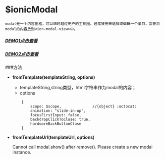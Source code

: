 # $ionicModal

    modal是一个内容窗格，可以临时越过用户的主视图。通常被用来选择或编辑一个条目，需要将modal的内容放到<ion-modal-view>中。
    
##### [DEMO1点击查看](http://xinhualufang-org.github.io/ionic/Components-Modal/demo1.html)

##### [DEMO2点击查看](http://xinhualufang-org.github.io/ionic/Components-Modal/demo2.html)

###方法

* **fromTemplate(templateString, options)**
    * templateString,string类型，html字符串作为modal的内容；
    * options
    ```
        {
            scope: $scope,              //{object} :octocat:
            animation: "slide-in-up",
            focusFirstInput: false,
            backdropClickToClose: true,
            hardwareBackButtonClose
        }
    ```


* **fromTemplateUrl(templateUrl, options)**


    Cannot call modal.show() after remove(). Please create a new modal instance.
